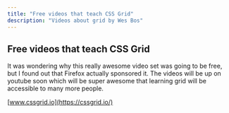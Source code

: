 ```yaml
---
title: "Free videos that teach CSS Grid"
description: "Videos about grid by Wes Bos"
---
```


## Free videos that teach CSS Grid


It was wondering why this really awesome video set was going to be free, but I found out that Firefox actually sponsored it. The videos will be up on youtube soon which will be super awesome that learning grid will be accessible to many more people. 


[www.cssgrid.io](https://cssgrid.io/)
